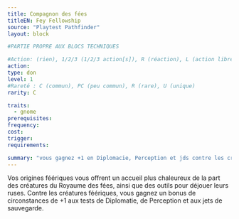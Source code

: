 ```yaml
---
title: Compagnon des fées
titleEN: Fey Fellowship
source: "Playtest Pathfinder"
layout: block

#PARTIE PROPRE AUX BLOCS TECHNIQUES

#Action: (rien), 1/2/3 (1/2/3 action[s]), R (réaction), L (action libre)
action: 
type: don
level: 1
#Rareté : C (commun), PC (peu commun), R (rare), U (unique)
rarity: C

traits:
  - gnome
prerequisites: 
frequency:
cost:
trigger:
requirements:

summary: "vous gagnez +1 en Diplomacie, Perception et jds contre les créatures féériques"
---
```


Vos origines féériques vous offrent un accueil plus chaleureux de la part des créatures du Royaume des fées, ainsi que des outils pour déjouer leurs ruses. Contre les créatures féériques, vous gagnez un bonus de circonstances de +1 aux tests de Diplomatie, de Perception et aux jets de sauvegarde.